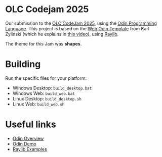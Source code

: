 # OLC Codejam 2025

Our submission to the [OLC CodeJam 2025], using the [Odin Programming Language].
This project is based on the [Web Odin Template] from Karl Zylinski (which he
explains in [this video]), using [Raylib].

The theme for this Jam was **shapes**.

# Building

Run the specific files for your platform:

- Windows Desktop: `build_desktop.bat`
- Windows Web: `build_web.bat`
- Linux Desktop: `build_desktop.sh`
- Linux Web: `build_web.sh`

# Useful links

- [Odin Overview](https://odin-lang.org/docs/overview/)
- [Odin Demo](https://github.com/odin-lang/Odin/blob/master/examples/demo/demo.odin)
- [Raylib Examples](https://www.raylib.com/examples.html)



[OLC CodeJam 2025]: https://itch.io/jam/olc-codejam-2025
[Odin Programming Language]: https://odin-lang.org/
[Web Odin Template]: https://github.com/karl-zylinski/odin-raylib-web
[this video]: https://youtu.be/WhRIjmHS-Og
[Raylib]: https://www.raylib.com/
